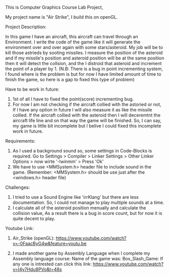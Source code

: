 This is Computer Graphics Course Lab Project, 

My project name is "Air Strike", I build this on openGL. 

Project Description:

   In this game I have an aircraft, this aircraft can travel through an Environment. I write the 
   code of the game like it will generate the environment over and over again with some 
   stars/asteroid. My job will be to kill those astrieds by sooting missiles. I measure the position
   of the asteroid and if my missile's position and asteroid position will be at the same position
   then it will detect the collsion, and the I distroid that asteroid and increment the point of 
   a player by 1. (N.B: There is a bug in point incrementing system, I found where is the problem is but
   for now I have limited amount of time to finish the game, so here is a gap to fixed this type of problem)

Have to be work in future:
1) 1st of all I have to fixed the point(score) incrementing bug.
2) For now I am not checking if the aircraft collied with the astoried or not, If I have any
   option in future I will also measure it as like the missile collied. If the aircraft collied with the
   asteroid then I will deceremtnt the aircraft life line and on that way the game will be finished.
   So, I can say, my game is little bit incomplete but I belive I could fixed this incomplete work in
   future.
   
 Requirements:
 1) As I used a background sound so, some settings in Code-Blocks is required. 
    Go to Settings > Compiler > Linker Settings > Other Linker Options > now wirte '-lwinmm' > Press 'Ok'
 2) We have to use <MMSystem.h> header file to include sound in the game. (Remember: <MMSystem.h> should be use just after the <windows.h> header file)
    
 Challenges:
 1) I tried to use a Sound Engine like 'irrKlang' but there are less documentation. So, I could not manage to play multiple sounds at a       time.
 2) I calculate all of the asteroid position menually and calculate the collision value, As a result there is a bug in score count,           but for now it is quite decent to play.
 
 Youtube Link:
 1) Air_Strike (openGL): https://www.youtube.com/watch?v=-0FaacByG4w&feature=youtu.be
 
 2) I made another game by Assembly Language when I complete my Assembly language course: Name of the game was: Box_Slash_Game: If any one is intrested can click this link: https://www.youtube.com/watch?v=I4y7Hdu8PVo&t=48s
